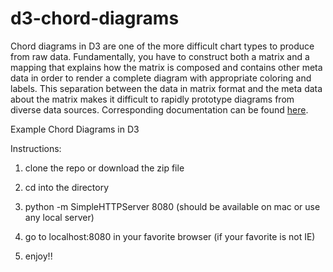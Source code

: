 d3-chord-diagrams
=================

Chord diagrams in D3 are one of the more difficult chart types to produce from raw data.  Fundamentally, you have to construct both a matrix and a mapping that explains how the matrix is composed and contains other meta data in order to render a complete diagram with appropriate coloring and labels.  This separation between the data in matrix format and the meta data about the matrix makes it difficult to rapidly prototype diagrams from diverse data sources. Corresponding documentation can be found [here](http://www.delimited.io/blog/2013/12/8/chord-diagrams-in-d3).

Example Chord Diagrams in D3

Instructions:

1. clone the repo or download the zip file

2. cd into the directory

3. python -m SimpleHTTPServer 8080 (should be available on mac or use any local server)

4. go to localhost:8080 in your favorite browser (if your favorite is not IE)

4. enjoy!!
